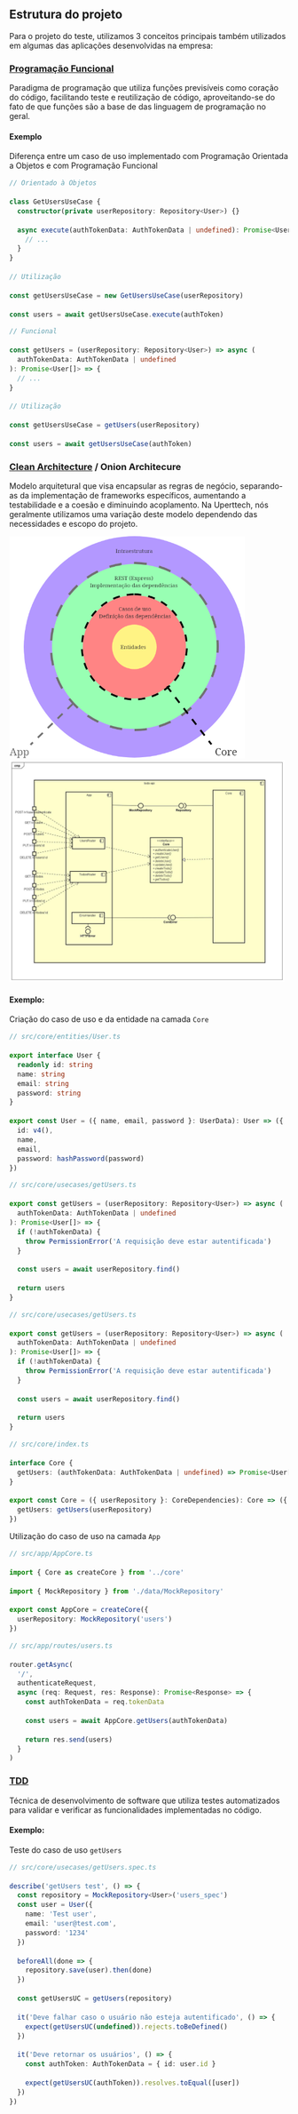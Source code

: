 ## Estrutura do projeto

Para o projeto do teste, utilizamos 3 conceitos principais também utilizados em algumas das aplicações desenvolvidas na empresa:

### [Programação Funcional](https://pt.wikipedia.org/wiki/Programa%C3%A7%C3%A3o_funcional)

Paradigma de programação que utiliza funções previsíveis como coração do código, facilitando teste e reutilização de código, aproveitando-se do fato de que funções são a base de das linguagem de programação no geral.

#### Exemplo

Diferença entre um caso de uso implementado com Programação Orientada a Objetos e com Programação Funcional

```typescript
// Orientado à Objetos

class GetUsersUseCase {
  constructor(private userRepository: Repository<User>) {}

  async execute(authTokenData: AuthTokenData | undefined): Promise<User[]> {
    // ...
  }
}

// Utilização

const getUsersUseCase = new GetUsersUseCase(userRepository)

const users = await getUsersUseCase.execute(authToken)
```

```typescript
// Funcional

const getUsers = (userRepository: Repository<User>) => async (
  authTokenData: AuthTokenData | undefined
): Promise<User[]> => {
  // ...
}

// Utilização

const getUsersUseCase = getUsers(userRepository)

const users = await getUsersUseCase(authToken)
```

### [Clean Architecture](https://blog.cleancoder.com/uncle-bob/2012/08/13/the-clean-architecture.html) / Onion Architecure

Modelo arquitetural que visa encapsular as regras de negócio, separando-as da implementação de frameworks específicos, aumentando a testabilidade e a coesão e diminuindo acoplamento.
Na Uperttech, nós geralmente utilizamos uma variação deste modelo dependendo das necessidades e escopo do projeto.

<img src="../.github/clean-architecture.png" height="400" />
<img src="../.github/components-uml.jpg" height="400" />

#### Exemplo:

Criação do caso de uso e da entidade na camada `Core`

```typescript
// src/core/entities/User.ts

export interface User {
  readonly id: string
  name: string
  email: string
  password: string
}

export const User = ({ name, email, password }: UserData): User => ({
  id: v4(),
  name,
  email,
  password: hashPassword(password)
})
```

```typescript
// src/core/usecases/getUsers.ts

export const getUsers = (userRepository: Repository<User>) => async (
  authTokenData: AuthTokenData | undefined
): Promise<User[]> => {
  if (!authTokenData) {
    throw PermissionError('A requisição deve estar autentificada')
  }

  const users = await userRepository.find()

  return users
}
```

```typescript
// src/core/usecases/getUsers.ts

export const getUsers = (userRepository: Repository<User>) => async (
  authTokenData: AuthTokenData | undefined
): Promise<User[]> => {
  if (!authTokenData) {
    throw PermissionError('A requisição deve estar autentificada')
  }

  const users = await userRepository.find()

  return users
}
```

```typescript
// src/core/index.ts

interface Core {
  getUsers: (authTokenData: AuthTokenData | undefined) => Promise<User[]>
}

export const Core = ({ userRepository }: CoreDependencies): Core => ({
  getUsers: getUsers(userRepository)
})
```

Utilização do caso de uso na camada `App`

```typescript
// src/app/AppCore.ts

import { Core as createCore } from '../core'

import { MockRepository } from './data/MockRepository'

export const AppCore = createCore({
  userRepository: MockRepository('users')
})
```

```typescript
// src/app/routes/users.ts

router.getAsync(
  '/',
  authenticateRequest,
  async (req: Request, res: Response): Promise<Response> => {
    const authTokenData = req.tokenData

    const users = await AppCore.getUsers(authTokenData)

    return res.send(users)
  }
)
```

### [TDD](https://pt.wikipedia.org/wiki/Test-driven_development)

Técnica de desenvolvimento de software que utiliza testes automatizados para validar e verificar as funcionalidades implementadas no código.

#### Exemplo:

Teste do caso de uso `getUsers`

```typescript
// src/core/usecases/getUsers.spec.ts

describe('getUsers test', () => {
  const repository = MockRepository<User>('users_spec')
  const user = User({
    name: 'Test user',
    email: 'user@test.com',
    password: '1234'
  })

  beforeAll(done => {
    repository.save(user).then(done)
  })

  const getUsersUC = getUsers(repository)

  it('Deve falhar caso o usuário não esteja autentificado', () => {
    expect(getUsersUC(undefined)).rejects.toBeDefined()
  })

  it('Deve retornar os usuários', () => {
    const authToken: AuthTokenData = { id: user.id }

    expect(getUsersUC(authToken)).resolves.toEqual([user])
  })
})
```
